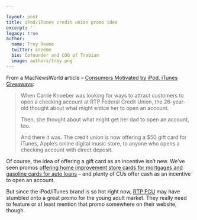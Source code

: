 ```yaml
---

layout: post
title: iPod/iTunes credit union promo idea
excerpt: ''
legacy: true
author:
  name: Trey Reeme
  twitter: creeme
  bio: Cofounder and COO of Trabian
  image: authors/trey.png
---
```


<p>From a MacNewsWorld article &#8211; <a href='http://www.macnewsworld.com/rsstory/46302.html'>Consumers Motivated by iPod, iTunes Giveaways</a>:</p>
<blockquote><p>When Carrie Knoeber was looking for ways to attract customers to open a checking account at <span class='caps'><span class="caps">RTP</span> </span>Federal Credit Union, the 26-year-old thought about what might entice her to open an account.</p>
<p>Then, she thought about what might get her dad to open an account, too.</p>
<p>And there it was. The credit union is now offering a $50 gift card for iTunes, Apple&#8217;s online digital music store, to anyone who opens a checking account with direct deposit.</p></blockquote>
<p>Of course, the idea of offering a gift card as an incentive isn&#8217;t new. We&#8217;ve seen promos <a href='http://www.nymetrofcu.org/'>offering home improvement store cards for mortgages and gasoline cards for auto loans</a> &#8211; and plenty of CUs offer cash as an incentive to open an account.</p>
<p>But since the iPod/iTunes brand is so hot right now, <a href='https://www.rtpfcu.org'><span class="caps">RTP</span> <span class='caps'><span class="caps">FCU</span></span></a> may have stumbled onto a great promo for the young adult market. They really need to feature or at least mention that promo somewhere on their website, though.</p>